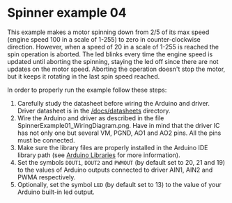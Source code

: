 # Spinner example 04
This example makes a motor spinning down from 2/5 of its max speed (engine speed 100 in a scale of 1-255) to zero in counter-clockwise direction. However, when a speed of 20 in a scale of 1-255 is reached the spin operation is aborted. The led blinks every time the engine speed is updated until aborting the spinning, staying the led off since there are not updates on the motor speed. Aborting the operation doesn't stop the motor, but it keeps it rotating in the last spin speed reached.

In order to properly run the example follow these steps:
1. Carefully study the datasheet before wiring the Arduino and driver. Driver datasheet is in the [/docs/datasheets](https://github.com/VGavara/ArduinoTB6612FNG/tree/main/docs/datasheets) directory.
2. Wire the Arduino and driver as described in the file SpinnerExample01_WiringDiagram.png. Have in mind that the driver IC has not only one but several VM, PGND, AO1 and AO2 pins. All the pins must be connected. 
3. Make sure the library files are properly installed in the Arduino IDE library path (see [Arduino Libraries](https://www.arduino.cc/en/Hacking/Libraries) for more information).
4. Set the symbols `DOUT1`, `DOUT2` and `PWMOUT` (by default set to 20, 21 and 19) to the values of Arduino outputs connected to driver AIN1, AIN2 and PWMA respectively.
5. Optionally, set the symbol `LED` (by default set to 13) to the value of your Arduino built-in led output.